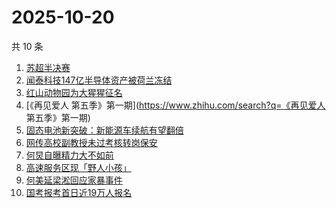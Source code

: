 # 2025-10-20

共 10 条

<!-- BEGIN -->
<!-- 最后更新时间 Mon Oct 20 2025 01:06:33 GMT+0800 (China Standard Time) -->

1. [苏超半决赛](https://www.zhihu.com/search?q=苏超半决赛)
1. [闻泰科技147亿半导体资产被荷兰冻结](https://www.zhihu.com/search?q=闻泰科技147亿半导体资产被荷兰冻结)
1. [红山动物园为大猩猩征名](https://www.zhihu.com/search?q=红山动物园为大猩猩征名)
1. [《再见爱人 第五季》第一期](https://www.zhihu.com/search?q=《再见爱人
   第五季》第一期)
1. [固态电池新突破：新能源车续航有望翻倍](https://www.zhihu.com/search?q=固态电池新突破：新能源车续航有望翻倍)
1. [网传高校副教授未过考核转岗保安](https://www.zhihu.com/search?q=网传高校副教授未过考核转岗保安)
1. [何炅自曝精力大不如前](https://www.zhihu.com/search?q=何炅自曝精力大不如前)
1. [高速服务区现「野人小孩」](https://www.zhihu.com/search?q=高速服务区现「野人小孩」)
1. [何美延梁淞回应家暴事件](https://www.zhihu.com/search?q=何美延梁淞回应家暴事件)
1. [国考报考首日近19万人报名](https://www.zhihu.com/search?q=国考报考首日近19万人报名)

<!-- END -->
